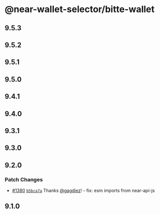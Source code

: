 # @near-wallet-selector/bitte-wallet

## 9.5.3

## 9.5.2

## 9.5.1

## 9.5.0

## 9.4.1

## 9.4.0

## 9.3.1

## 9.3.0

## 9.2.0

### Patch Changes

- [#1380](https://github.com/near/wallet-selector/pull/1380) [`b5bca7a`](https://github.com/near/wallet-selector/commit/b5bca7a66484686fad7c975b53b25fdd714421f5) Thanks [@gagdiez](https://github.com/gagdiez)! - fix: esm imports from near-api-js

## 9.1.0
